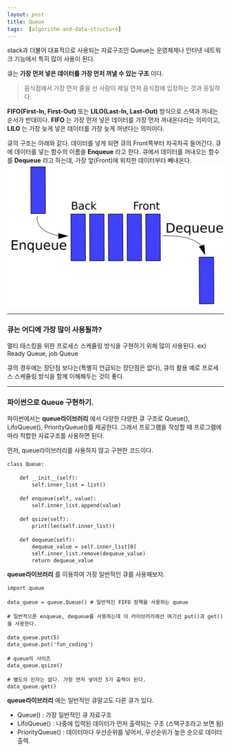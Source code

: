 ```yaml
---
layout: post
title: Queue
tags:  [algorithm-and-data-structure]
---
```

stack과 더불어 대표적으로 사용되는 자료구조인 Queue는 운영체제나 인터넷 네트워크 기능에서 특히 많이 사용이 된다.

큐는 **가장 먼저 넣은 데이터를 가장 먼저 꺼낼 수 있는 구조** 이다.

> 음식점에서 가장 먼저 줄을 선 사람이 제일 먼저 음식점에 입장하는 것과 동일하다.

**FIFO(First-In, First-Out)** 또는 **LILO(Last-In, Last-Out)** 방식으로 스택과 꺼내는 순서가 반대이다. **FIFO** 는 가장 먼저 넣은 데이터를 가장 먼저 꺼내온다라는 의미이고, **LILO** 는 가장 늦게 넣은 데이터를 가장 늦게 꺼낸다는 의미이다.

큐의 구조는 아래와 같다. 데이터를 넣게 되면 큐의 Front쪽부터 차곡차곡 들어간다. 큐에 데이터를 넣는 함수의 이름을 **Enqueue** 라고 한다. 큐에서 데이터를 꺼내오는 함수를 **Dequeue** 라고 하는데, 가장 앞(Front)에 위치한 데이터부터 빼내온다.
![Alt text](/public/queue.png)

***

### 큐는 어디에 가장 많이 사용될까?
멀티 태스킹을 위한 프로세스 스케쥴링 방식을 구현하기 위해 많이 사용된다. ex) Ready Queue, job Queue

큐의 경우에는 장단점 보다는(특별히 언급되는 장단점은 없다), 큐의 활용 예로 프로세스 스케쥴링 방식을 함께 이해해두는 것이 좋다.

***

### 파이썬으로 Queue 구현하기.
파이썬에서는 **queue라이브러리** 에서 다양한 다양한 큐 구조로 Queue(), LifoQueue(), PriorityQueue()를 제공한다. 그래서 프로그램을 작성할 때 프로그램에 따라 적합한 자료구조를 사용하면 된다.

먼저, queue라이브러리를 사용하지 않고 구현한 코드이다.
~~~
class Queue:

    def __init__(self):
        self.inner_list = list()

    def enqueue(self, value):
        self.inner_list.append(value)

    def qsize(self):
        print(len(self.inner_list))

    def dequeue(self):
        dequeue_value = self.inner_list[0]
        self.inner_list.remove(dequeue_value)
        return dequeue_value
~~~

**queue라이브러리** 를 이용하여 가장 일반적인 큐를 사용해보자.
~~~
import queue

data_queue = queue.Queue() # 일반적인 FIFO 정책을 사용하는 queue

# 일반적으론 enqueue, dequeue를 사용하는데 이 라이브러리에선 여기선 put()과 get()을 사용한다.

data_queue.put(5)
data_queue.put('fun_coding')

# queue의 사이즈
data_queue.qsize()

# 별도의 인자는 없다. 가장 먼저 넣어진 5가 출력이 된다.
data_queue.get()
~~~

**queue라이브러리** 에는 일반적인 큐말고도 다른 큐가 있다.

* Queue() : 가장 일반적인 큐 자료구조
* LifoQueue() : 나중에 입력된 데이터가 먼저 출력되는 구조 (스택구조라고 보면 됨)
* PriorityQueue() : 데이터마다 우선순위를 넣어서, 우선순위가 높은 순으로 데이터 출력.
